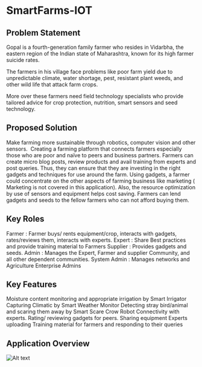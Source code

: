 # SmartFarms-IOT

## Problem Statement

Gopal is a fourth-generation family farmer who resides in Vidarbha, the eastern region of the Indian state of Maharashtra, known for its high farmer suicide rates.

The farmers in his village face problems like poor farm yield due to unpredictable climate, water shortage, pest, resistant plant weeds, and other wild life that attack farm crops. 

More over these farmers need field technology specialists who provide tailored advice for crop protection, nutrition, smart sensors and seed technology.

## Proposed Solution

Make farming more sustainable through robotics, computer vision and other sensors. 
Creating a farming platform that connects farmers especially those who are poor and naïve to peers and business partners. Farmers can create micro blog posts, review products and avail training from experts and post queries. Thus, they can ensure that they are investing in the right gadgets and techniques for use around the farm. 
Using gadgets, a farmer could concentrate on the other aspects of farming business like marketing ( Marketing is not covered in this application).
Also, the resource optimization by use of sensors and equipment helps cost saving. Farmers can lend gadgets and seeds to the fellow farmers who can not afford buying them.

## Key Roles

Farmer : Farmer buys/ rents equipment/crop, interacts with gadgets,   rates/reviews them, interacts with experts.
Expert : Share Best practices and provide training material to Farmers
Supplier : Provides gadgets and seeds.
Admin  : Manages the Expert, Farmer and supplier Community, and all other dependent communities.
System Admin : Manages networks and Agriculture Enterprise Admins

## Key Features

Moisture content monitoring and appropriate irrigation by Smart Irrigator
Capturing Climatic  by Smart Weather Monitor
Detecting stray bird/animal and scaring them away by Smart Scare Crow Robot 
Connectivity with experts.
Rating/ reviewing gadgets for peers.
Sharing equipment
Experts uploading Training material for farmers and responding to their queries

## Application Overview

![Alt text](/WebContent/img/screenshot1.jpg?raw=true "Img for")




